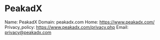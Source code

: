 
# PeakadX

Name: PeakadX
Domain: peakadx.com
Home: https://www.peakadx.com/
Privacy_policy: https://www.peakadx.com/privacy.php
Email: privacy@peakadx.com
